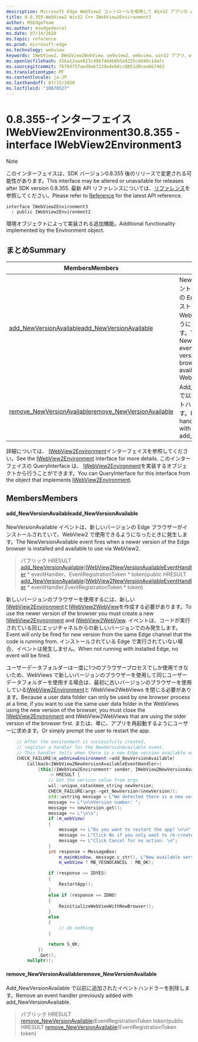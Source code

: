```yaml
---
description: Microsoft Edge WebView2 コントロールを使用して Win32 アプリの web コンテンツをホストする
title: 0.8.355-WebView2 Win32 C++ IWebView2Environment3
author: MSEdgeTeam
ms.author: msedgedevrel
ms.date: 07/14/2020
ms.topic: reference
ms.prod: microsoft-edge
ms.technology: webview
keywords: IWebView2、IWebView2WebView、webview2、webview、win32 アプリ、win32、edge
ms.openlocfilehash: d16a12aae823c48b7dd4b0b5e8225cdd40c1dafc
ms.sourcegitcommit: f6764f57aed9ab7229e4eb6cc8851d0cea667403
ms.translationtype: MT
ms.contentlocale: ja-JP
ms.lasthandoff: 07/15/2020
ms.locfileid: "10878527"
---
```

# <span data-ttu-id="ee606-104">0.8.355-インターフェイス IWebView2Environment3</span><span class="sxs-lookup"><span data-stu-id="ee606-104">0.8.355 - interface IWebView2Environment3</span></span> 

> [!NOTE]
> <span data-ttu-id="ee606-105">このインターフェイスは、SDK バージョン0.8.355 後のリリースで変更される可能性があります。</span><span class="sxs-lookup"><span data-stu-id="ee606-105">This interface may be altered or unavailable for releases after SDK version 0.8.355.</span></span> <span data-ttu-id="ee606-106">最新 API リファレンスについては、[リファレンス](../../../webview2-api-reference.md)を参照してください。</span><span class="sxs-lookup"><span data-stu-id="ee606-106">Please refer to [Reference](../../../webview2-api-reference.md) for the latest API reference.</span></span>

```
interface IWebView2Environment3
  : public IWebView2Environment2
```

<span data-ttu-id="ee606-107">環境オブジェクトによって実装される追加機能。</span><span class="sxs-lookup"><span data-stu-id="ee606-107">Additional functionality implemented by the Environment object.</span></span>

## <span data-ttu-id="ee606-108">まとめ</span><span class="sxs-lookup"><span data-stu-id="ee606-108">Summary</span></span>

 <span data-ttu-id="ee606-109">Members</span><span class="sxs-lookup"><span data-stu-id="ee606-109">Members</span></span>                        | <span data-ttu-id="ee606-110">説明</span><span class="sxs-lookup"><span data-stu-id="ee606-110">Descriptions</span></span>
--------------------------------|---------------------------------------------
[<span data-ttu-id="ee606-111">add_NewVersionAvailable</span><span class="sxs-lookup"><span data-stu-id="ee606-111">add_NewVersionAvailable</span></span>](#add_newversionavailable) | <span data-ttu-id="ee606-112">NewVersionAvailable イベントは、新しいバージョンの Edge ブラウザーがインストールされていて、WebView2 で使用できるようになったときに発生します。</span><span class="sxs-lookup"><span data-stu-id="ee606-112">The NewVersionAvailable event fires when a newer version of the Edge browser is installed and available to use via WebView2.</span></span>
[<span data-ttu-id="ee606-113">remove_NewVersionAvailable</span><span class="sxs-lookup"><span data-stu-id="ee606-113">remove_NewVersionAvailable</span></span>](#remove_newversionavailable) | <span data-ttu-id="ee606-114">Add_NewVersionAvailable で以前に追加されたイベントハンドラーを削除します。</span><span class="sxs-lookup"><span data-stu-id="ee606-114">Remove an event handler previously added with add_NewVersionAvailable.</span></span>

<span data-ttu-id="ee606-115">詳細については、 [IWebView2Environment](IWebView2Environment.md)インターフェイスを参照してください。</span><span class="sxs-lookup"><span data-stu-id="ee606-115">See the [IWebView2Environment](IWebView2Environment.md) interface for more details.</span></span> <span data-ttu-id="ee606-116">このインターフェイスの QueryInterface は、 [IWebView2Environment](IWebView2Environment.md)を実装するオブジェクトから行うことができます。</span><span class="sxs-lookup"><span data-stu-id="ee606-116">You can QueryInterface for this interface from the object that implements [IWebView2Environment](IWebView2Environment.md).</span></span>

## <span data-ttu-id="ee606-117">Members</span><span class="sxs-lookup"><span data-stu-id="ee606-117">Members</span></span>

#### <span data-ttu-id="ee606-118">add_NewVersionAvailable</span><span class="sxs-lookup"><span data-stu-id="ee606-118">add_NewVersionAvailable</span></span> 

<span data-ttu-id="ee606-119">NewVersionAvailable イベントは、新しいバージョンの Edge ブラウザーがインストールされていて、WebView2 で使用できるようになったときに発生します。</span><span class="sxs-lookup"><span data-stu-id="ee606-119">The NewVersionAvailable event fires when a newer version of the Edge browser is installed and available to use via WebView2.</span></span>

> <span data-ttu-id="ee606-120">パブリック HRESULT [add_NewVersionAvailable](#add_newversionavailable)([IWebView2NewVersionAvailableEventHandler](IWebView2NewVersionAvailableEventHandler.md) \* eventHandler、EventRegistrationToken \* token)</span><span class="sxs-lookup"><span data-stu-id="ee606-120">public HRESULT [add_NewVersionAvailable](#add_newversionavailable)([IWebView2NewVersionAvailableEventHandler](IWebView2NewVersionAvailableEventHandler.md) \* eventHandler,EventRegistrationToken \* token)</span></span>

<span data-ttu-id="ee606-121">新しいバージョンのブラウザーを使用するには、新しい[IWebView2Environment](IWebView2Environment.md)と[IWebView2WebView](IWebView2WebView.md)を作成する必要があります。</span><span class="sxs-lookup"><span data-stu-id="ee606-121">To use the newer version of the browser you must create a new [IWebView2Environment](IWebView2Environment.md) and [IWebView2WebView](IWebView2WebView.md).</span></span> <span data-ttu-id="ee606-122">イベントは、コードが実行されている同じエッジチャネルからの新しいバージョンでのみ発生します。</span><span class="sxs-lookup"><span data-stu-id="ee606-122">Event will only be fired for new version from the same Edge channel that the code is running from.</span></span> <span data-ttu-id="ee606-123">インストールされている Edge で実行されていない場合、イベントは発生しません。</span><span class="sxs-lookup"><span data-stu-id="ee606-123">When not running with installed Edge, no event will be fired.</span></span>

<span data-ttu-id="ee606-124">ユーザーデータフォルダーは一度に1つのブラウザープロセスでしか使用できないため、WebViews で新しいバージョンのブラウザーを使用して同じユーザーデータフォルダーを使用する場合は、最初に古いバージョンのブラウザーを使用している[IWebView2Environment](IWebView2Environment.md)と IWebView2WebViews を閉じる必要があります。</span><span class="sxs-lookup"><span data-stu-id="ee606-124">Because a user data folder can only be used by one browser process at a time, if you want to use the same user data folder in the WebViews using the new version of the browser, you must close the [IWebView2Environment](IWebView2Environment.md) and IWebView2WebViews that are using the older version of the browser first.</span></span> <span data-ttu-id="ee606-125">または、単に、アプリを再起動するようにユーザーに求めます。</span><span class="sxs-lookup"><span data-stu-id="ee606-125">Or simply prompt the user to restart the app.</span></span>

```cpp
    // After the environment is successfully created,
    // register a handler for the NewVersionAvailable event.
    // This handler tells when there is a new Edge version available on the machine.
    CHECK_FAILURE(m_webViewEnvironment->add_NewVersionAvailable(
        Callback<IWebView2NewVersionAvailableEventHandler>(
            [this](IWebView2Environment* sender, IWebView2NewVersionAvailableEventArgs* args)
                -> HRESULT {
                // Get the version value from args
                wil::unique_cotaskmem_string newVersion;
                CHECK_FAILURE(args->get_NewVersion(&newVersion));
                std::wstring message = L"We detected there is a new version for the browser.";
                message += L"\n\nVersion number: ";
                message += newVersion.get();
                message += L"\n\n";
                if (m_webView)
                {
                    message += L"Do you want to restart the app? \n\n";
                    message += L"Click No if you only want to re-create the webviews. \n";
                    message += L"Click Cancel for no action. \n";
                }
                int response = MessageBox(
                    m_mainWindow, message.c_str(), L"New available version",
                    m_webView ? MB_YESNOCANCEL : MB_OK);

                if (response == IDYES)
                {
                    RestartApp();
                }
                else if (response == IDNO)
                {
                    ReinitializeWebViewWithNewBrowser();
                }
                else
                {
                    // do nothing
                }

                return S_OK;
            })
            .Get(),
        nullptr));
```

#### <span data-ttu-id="ee606-126">remove_NewVersionAvailable</span><span class="sxs-lookup"><span data-stu-id="ee606-126">remove_NewVersionAvailable</span></span> 

<span data-ttu-id="ee606-127">Add_NewVersionAvailable で以前に追加されたイベントハンドラーを削除します。</span><span class="sxs-lookup"><span data-stu-id="ee606-127">Remove an event handler previously added with add_NewVersionAvailable.</span></span>

> <span data-ttu-id="ee606-128">パブリック HRESULT [remove_NewVersionAvailable](#remove_newversionavailable)(EventRegistrationToken token)</span><span class="sxs-lookup"><span data-stu-id="ee606-128">public HRESULT [remove_NewVersionAvailable](#remove_newversionavailable)(EventRegistrationToken token)</span></span>

